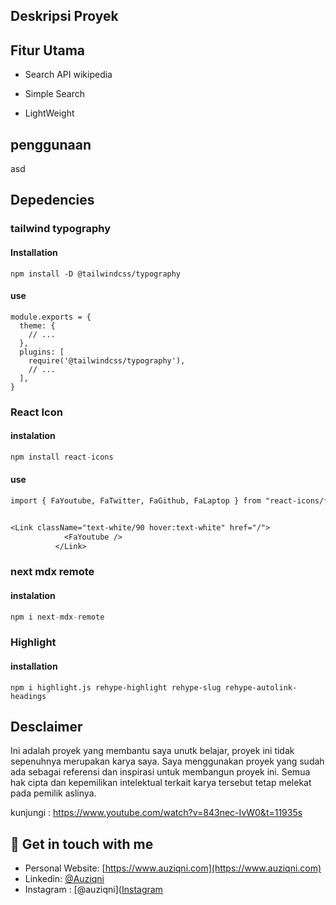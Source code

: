 

## Deskripsi Proyek



## Fitur Utama

- Search API wikipedia

- Simple Search

- LightWeight

## penggunaan

asd

## Depedencies

### tailwind typography

#### Installation

```tsx
npm install -D @tailwindcss/typography
```

#### use

```tsx
module.exports = {
  theme: {
    // ...
  },
  plugins: [
    require('@tailwindcss/typography'),
    // ...
  ],
}
```

### React Icon

#### instalation

```jsx
npm install react-icons
```

#### use

```tex
import { FaYoutube, FaTwitter, FaGithub, FaLaptop } from "react-icons/fa"


<Link className="text-white/90 hover:text-white" href="/">
            <FaYoutube />
          </Link>
```



### next mdx remote

#### instalation

```jsx
npm i next-mdx-remote
```

### Highlight

#### installation

```tsx
npm i highlight.js rehype-highlight rehype-slug rehype-autolink-headings
```

## Desclaimer

Ini adalah proyek yang membantu saya unutk belajar, proyek ini tidak sepenuhnya merupakan karya saya. Saya menggunakan proyek yang sudah ada sebagai referensi dan inspirasi untuk membangun proyek ini. Semua hak cipta dan kepemilikan intelektual terkait karya tersebut tetap melekat pada pemilik aslinya.

kunjungi : https://www.youtube.com/watch?v=843nec-IvW0&t=11935s

## 💌 Get in touch with me

- Personal Website: [https://www.auziqni.com](https://www.auziqni.com)
- Linkedin: [@Auziqni](https://www.linkedin.com/in/auziqni)
- Instagram : [@auziqni]([Instagram](https://www.instagram.com/mauziqni)
